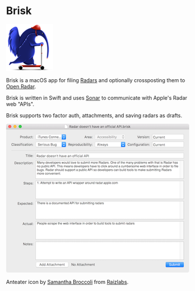 # Brisk

<img src=".github/AppIcon.png" alt="App Icon" width=128/>

Brisk is a macOS app for filing [Radars](http://radar.apple.com) and
optionally crossposting them to [Open Radar](http://www.openradar.me/).

Brisk is written in Swift and uses
[Sonar](https://github.com/br1sk/Sonar) to communicate with Apple's
Radar web "APIs".

Brisk supports two factor auth, attachments, and saving radars as
drafts.

![screenshot](.github/screenshot.png)

Anteater icon by [Samantha Broccoli](http://www.samanthabroccoli.com) from [Raizlabs](https://www.raizlabs.com).
